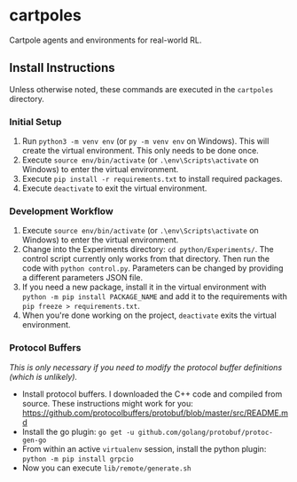 # cartpoles

Cartpole agents and environments for real-world RL.

## Install Instructions

Unless otherwise noted, these commands are executed in the `cartpoles` directory.

### Initial Setup

1. Run `python3 -m venv env` (or `py -m venv env` on Windows). This will create the virtual environment. This only needs to be done once.
2. Execute `source env/bin/activate` (or `.\env\Scripts\activate` on Windows) to enter the virtual environment.
3. Execute `pip install -r requirements.txt` to install required packages.
4. Execute `deactivate` to exit the virtual environment.

### Development Workflow

1. Execute `source env/bin/activate` (or `.\env\Scripts\activate` on Windows) to enter the virtual environment.
2. Change into the Experiments directory: `cd python/Experiments/`. The control script currently only works from that directory. Then run the code with `python control.py`. Parameters can be changed by providing a different parameters JSON file.
3. If you need a new package, install it in the virtual environment with `python -m pip install PACKAGE_NAME` and add it to the requirements with `pip freeze > requirements.txt`.
4. When you're done working on the project, `deactivate` exits the virtual environment.

### Protocol Buffers

*This is only necessary if you need to modify the protocol buffer definitions (which is unlikely).*

* Install protocol buffers. I downloaded the C++ code and compiled from source. These instructions might work for you: https://github.com/protocolbuffers/protobuf/blob/master/src/README.md
* Install the go plugin: `go get -u github.com/golang/protobuf/protoc-gen-go`
* From within an active `virtualenv` session, install the python plugin: `python -m pip install grpcio`
* Now you can execute `lib/remote/generate.sh`

